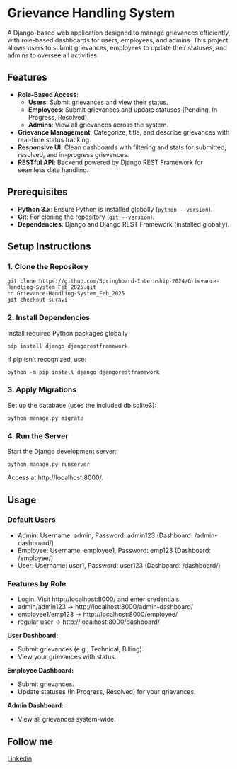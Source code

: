 # Grievance Handling System

A Django-based web application designed to manage grievances efficiently, with role-based dashboards for users, employees, and admins. This project allows users to submit grievances, employees to update their statuses, and admins to oversee all activities.

## Features

- **Role-Based Access**:
  - **Users**: Submit grievances and view their status.
  - **Employees**: Submit grievances and update statuses (Pending, In Progress, Resolved).
  - **Admins**: View all grievances across the system.
- **Grievance Management**: Categorize, title, and describe grievances with real-time status tracking.
- **Responsive UI**: Clean dashboards with filtering and stats for submitted, resolved, and in-progress grievances.
- **RESTful API**: Backend powered by Django REST Framework for seamless data handling.


## Prerequisites

- **Python 3.x**: Ensure Python is installed globally (`python --version`).
- **Git**: For cloning the repository (`git --version`).
- **Dependencies**: Django and Django REST Framework (installed globally).

## Setup Instructions

### 1. Clone the Repository
```
git clone https://github.com/Springboard-Internship-2024/Grievance-Handling-System_Feb_2025.git
cd Grievance-Handling-System_Feb_2025
git checkout suravi
```

### 2. Install Dependencies
Install required Python packages globally
```
pip install django djangorestframework
```

If pip isn’t recognized, use:
```
python -m pip install django djangorestframework
```

### 3. Apply Migrations
Set up the database (uses the included db.sqlite3):
```
python manage.py migrate
```

### 4. Run the Server
Start the Django development server:
```
python manage.py runserver
```
Access at http://localhost:8000/.

## Usage
### Default Users
- Admin: Username: admin, Password: admin123 (Dashboard: /admin-dashboard/)
- Employee: Username: employee1, Password: emp123 (Dashboard: /employee/)
- User: Username: user1, Password: user123 (Dashboard: /dashboard/)

### Features by Role
- Login: Visit http://localhost:8000/ and enter credentials.
- admin/admin123 → http://localhost:8000/admin-dashboard/
- employee1/emp123 → http://localhost:8000/employee/
- regular user → http://localhost:8000/dashboard/
  
**User Dashboard:**
- Submit grievances (e.g., Technical, Billing).
- View your grievances with status.

**Employee Dashboard:**
- Submit grievances.
- Update statuses (In Progress, Resolved) for your grievances.

**Admin Dashboard:**
- View all grievances system-wide.

## Follow me
[Linkedin](https://www.linkedin.com/in/suravi-s-thatha/)
